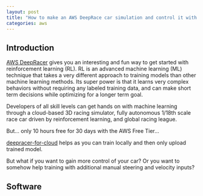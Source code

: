 ```yaml
---
layout: post
title: "How to make an AWS DeepRace car simulation and control it with ROS1"
categories: aws
---
```


## Introduction

[AWS DeepRacer](https://aws.amazon.com/deepracer/?nc=sn&loc=0) gives you an interesting and fun way to get started with reinforcement learning (RL). RL is an advanced machine learning (ML) technique that takes a very different approach to training models than other machine learning methods. Its super power is that it learns very complex behaviors without requiring any labeled training data, and can make short term decisions while optimizing for a longer term goal.

Developers of all skill levels can get hands on with machine learning through a cloud-based 3D racing simulator, fully autonomous 1/18th scale race car driven by reinforcement learning, and global racing league.

But... only 10 hours free for 30 days with the AWS Free Tier...

[deepracer-for-cloud](https://aws-deepracer-community.github.io/deepracer-for-cloud/) helps as you can train locally and then only upload trained model.

But what if you want to gain more control of your car? Or you want to somehow help training with additional manual steering and velocity inputs?

## Software
